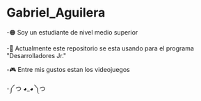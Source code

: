 # Gabriel_Aguilera

-🟠 Soy un estudiante de nivel medio superior

-📎 Actualmente este repositorio se esta usando para el programa "Desarrolladores Jr." 

-🎮 Entre mis gustos estan los videojuegos

-༼ つ ◕_◕ ༽つ
